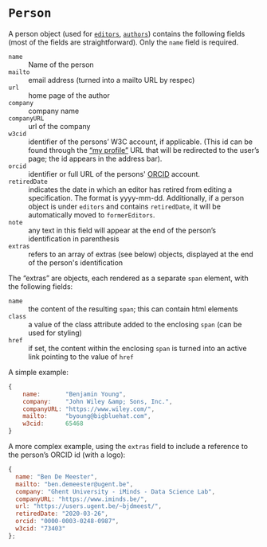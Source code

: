 # `Person`

A person object (used for [`editors`](editors), [`authors`](authors)) contains the following fields (most of the fields are straightforward). Only the `name` field is required.

<dl>
	<dt><code>name</code></dt>
	<dd>Name of the person</dd>
	<dt><code>mailto</code></dt>
	<dd>email address (turned into a mailto URL by respec)</dd>
	<dt><code>url</code></dt>
	<dd>home page of the author</dd>
	<dt><code>company</code></dt>
	<dd>company name</dd>
	<dt><code>companyURL</code></dt>
	<dd>url of the company</dd>
	<dt><code>w3cid</code></dt>
	<dd>identifier of the persons’ W3C account, if applicable. (This id can be found through the <a href="https://www.w3.org/users/myprofile">“my profile”</a> URL that will be redirected to the user’s page; the id appears in the address bar).</dd>
	<dt><code>orcid</code></dt>
	<dd>identifier or full URL of the persons' <a href="https://orcid.org/">ORCID</a> account.</dd>
	<dt><code>retiredDate</code></dt>
	<dd>indicates the date in which an editor has retired from editing a specification. The format is yyyy-mm-dd. Additionally, if a person object is under <code>editors</code> and contains <code>retiredDate</code>, it will be automatically moved to <code>formerEditors</code>.</dd>
	<dt><code>note</code></dt>
	<dd>any text in this field will appear at the end of the person’s identification in parenthesis</dd>
	<dt><code>extras</code></dt>
	<dd>refers to an array of extras (see below) objects, displayed at the end of the person's identification</dd>
</dl>

The “extras” are objects, each rendered as a separate `span` element, with the following fields:

<dl>
	<dt><code>name</code></dt>
	<dd>the content of the resulting <code>span</code>; this can contain html elements</dd>
	<dt><code>class</code></dt>
	<dd>a value of the class attribute added to the enclosing <code>span</code> (can be used for styling)</dd>
	<dt><code>href</code></dt>
	<dd>if set, the content within the enclosing <code>span</code> is turned into an active link pointing to the value of <code>href</code></dd>
</dl>

A simple example:

```js "example": "A simple person object."
{
	name:       "Benjamin Young",
	company:    "John Wiley &amp; Sons, Inc.",
	companyURL: "https://www.wiley.com/",
	mailto:     "byoung@bigbluehat.com",
	w3cid:      65468
}
```

A more complex example, using the <code>extras</code> field to include a reference to the person’s ORCID id (with a logo):

```js "example": "A more complex person object."
{
  name: "Ben De Meester",
  mailto: "ben.demeester@ugent.be",
  company: "Ghent University - iMinds - Data Science Lab",
  companyURL: "https://www.iminds.be/",
  url: "https://users.ugent.be/~bjdmeest/",
  retiredDate: "2020-03-26",
  orcid: "0000-0003-0248-0987",
  w3cid: "73403"
};
```
